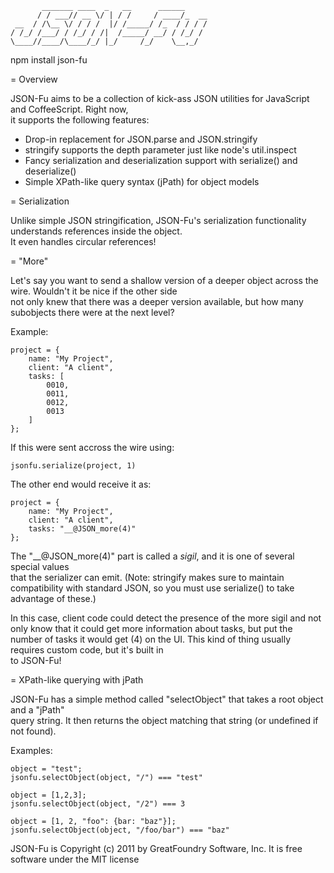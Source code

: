            _______ ____  _   __      ______     
          / / ___// __ \/ | / /     / ____/_  __
     __  / /\__ \/ / / /  |/ /_____/ /_  / / / /
    / /_/ /___/ / /_/ / /|  /_____/ __/ / /_/ / 
    \____//____/\____/_/ |_/     /_/    \__,_/  

   npm install json-fu

= Overview

JSON-Fu aims to be a collection of kick-ass JSON utilities for JavaScript and CoffeeScript.  Right now,  
it supports the following features:

* Drop-in replacement for JSON.parse and JSON.stringify
* stringify supports the depth parameter just like node's util.inspect
* Fancy serialization and deserialization support with serialize() and deserialize()
* Simple XPath-like query syntax (jPath) for object models

= Serialization

Unlike simple JSON stringification, JSON-Fu's serialization functionality understands references inside the object.  
It even handles circular references!

= "More"

Let's say you want to send a shallow version of a deeper object across the wire.  Wouldn't it be nice if the other side  
not only knew that there was a deeper version available, but how many subobjects there were at the next level?

Example:

    project = {
        name: "My Project",
        client: "A client",
        tasks: [
            0010,
            0011,
            0012,
            0013
        ]
    };

If this were sent accross the wire using:

    jsonfu.serialize(project, 1)

The other end would receive it as:

    project = {
        name: "My Project",
        client: "A client",
        tasks: "__@JSON_more(4)"
    };

The "__@JSON_more(4)" part is called a *sigil*, and it is one of several special values  
that the serializer can emit.  (Note: stringify makes sure to maintain compatibility with 
standard JSON, so you must use serialize() to take advantage of these.)

In this case, client code could detect the presence of the more sigil and not only know
that it could get more information about tasks, but put the number of tasks it would get
(4) on the UI.  This kind of thing usually requires custom code, but it's built in  
to JSON-Fu!

= XPath-like querying with jPath

JSON-Fu has a simple method called "selectObject" that takes a root object and a "jPath"  
query string.  It then returns the object matching that string (or undefined if not found).

Examples:

    object = "test";
    jsonfu.selectObject(object, "/") === "test"

    object = [1,2,3];
    jsonfu.selectObject(object, "/2") === 3

    object = [1, 2, "foo": {bar: "baz"}];
    jsonfu.selectObject(object, "/foo/bar") === "baz"

JSON-Fu is Copyright (c) 2011 by GreatFoundry Software, Inc.
It is free software under the MIT license
